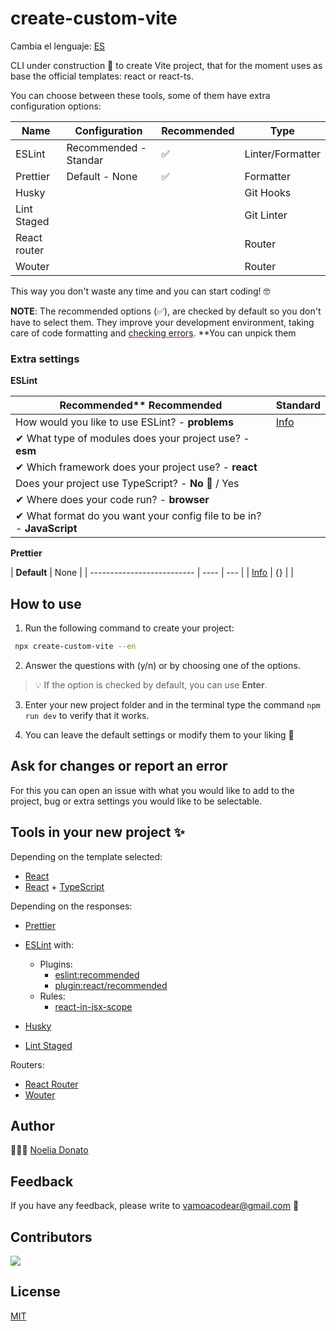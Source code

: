 # create-custom-vite

Cambia el lenguaje: [ES](README.md)

CLI under construction 🚧 to create Vite project, that for the moment uses as base the official templates: react or react-ts.

You can choose between these tools, some of them have extra configuration options:

| Name         | Configuration         | Recommended | Type             |
| ------------ | --------------------- | ----------- | ---------------- |
| ESLint       | Recommended - Standar | ✅          | Linter/Formatter |
| Prettier     | Default - None        | ✅          | Formatter        |
| Husky        |                       |             | Git Hooks        |
| Lint Staged  |                       |             | Git Linter       |
| React router |                       |             | Router           |
| Wouter       |                       |             | Router           |

This way you don't waste any time and you can start coding! 🤓

**NOTE**: The recommended options (✅), are checked by default so you don't have to select them. They improve your development environment, taking care of code formatting and <span style="text-decoration: underline; text-decoration-skip-ink: auto; text-decoration-color: red;">checking errors</span>. \*\*You can unpick them

### Extra settings

**ESLint**

| Recommended\*\* **Recommended**                                       | Standard                                               |
| --------------------------------------------------------------------- | ------------------------------------------------------ |
| How would you like to use ESLint? - **problems**                      | [Info](https://www.npmjs.com/package/standard#install) |
| ✔ What type of modules does your project use? - **esm**               |                                                        |
| ✔ Which framework does your project use? - **react**                  |                                                        |
| Does your project use TypeScript? - **No 🚧** / Yes                   |                                                        |
| ✔ Where does your code run? - **browser**                             |                                                        |
| ✔ What format do you want your config file to be in? - **JavaScript** |                                                        |

**Prettier**

| **Default**                | None |
| -------------------------- | ---- | --- |
| [Info](PRETTIER_CONFIG.md) | {}   |     |

## How to use

1. Run the following command to create your project:

```bash
 npx create-custom-vite --en
```

2. Answer the questions with (y/n) or by choosing one of the options.

> 💡 If the option is checked by default, you can use **Enter**.

3. Enter your new project folder and in the terminal type the command `npm run dev` to verify that it works.

4. You can leave the default settings or modify them to your liking 🥳

## Ask for changes or report an error

For this you can open an issue with what you would like to add to the project, bug or extra settings you would like to be selectable.

## Tools in your new project ✨

Depending on the template selected:

- [React](https://reactjs.org/)
- [React](https://reactjs.org/) + [TypeScript](https://www.typescriptlang.org/)

Depending on the responses:

- [Prettier](https://prettier.io/)
- [ESLint](https://eslint.org/) with:

  - Plugins:
    - [eslint:recommended](https://eslint.org/docs/latest/rules)
    - [plugin:react/recommended](https://github.com/jsx-eslint/eslint-plugin-react#list-of-supported-rules)
  - Rules:
    - [react-in-jsx-scope](https://github.com/jsx-eslint/eslint-plugin-react/blob/master/docs/rules/react-in-jsx-scope.md)

- [Husky](https://github.com/typicode/husky)
- [Lint Staged](https://github.com/okonet/lint-staged)

Routers:

- [React Router](https://reactrouter.com/docs/en/v6/getting-started/overview)
- [Wouter](https://github.com/molefrog/wouter)

## Author

👩🏻‍💻 [Noelia Donato](https://www.github.com/nsdonato)

## Feedback

If you have any feedback, please write to vamoacodear@gmail.com 🤗

## Contributors

<a href="https://github.com/vamoacodear/create-custom-vite/graphs/contributors">
  <img src="https://contrib.rocks/image?repo=vamoacodear/create-custom-vite" />
</a>

## License

[MIT](https://choosealicense.com/licenses/mit/)
